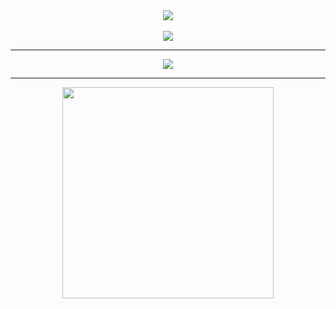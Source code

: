 <div align="center">
  <img align="center" src="https://64.media.tumblr.com/6b9d5fbcc7d6ebe2c3636ed25a550787/f02e19988b551a66-43/s1280x1920/311bc898f00d0bea349351a7a36333f9f659f645.gif"/>
</div><br>

<div align="center" style="line-height: 0;">
  <img src="https://readme-typing-svg.herokuapp.com?size=30&color=0968DA&center=true&vCenter=true&width=800&lines=Hi,+my+name+is+Misael;I'm+a+student+at;Trevecca+Nazarene+University!:D">
</div>

---

<div align="center">
  <a href="https://github.com/ryo-ma/github-profile-trophy">
    <img align="center" src="https://github-profile-trophy.vercel.app/?username=dev-misa&theme=nord&column=8&no-frame=true&margin-w=5" />
  </a>
</div>

---

<div align="center">
  <a href="https://github.com/anuraghazra/github-readme-stats">
    <img align="center" src="https://github-readme-stats.vercel.app/api/top-langs/?username=dev-misa&layout=compact&hide=dockerfile,shell,html,java,vba,php,vim%20script,blade,ruby,javascript,VCL,css,Lua,c&langs_count=6&theme=nord&hide_border=true" width="338px" />
  </a>
</div>
